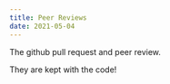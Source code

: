 ```yaml
---
title: Peer Reviews
date: 2021-05-04
---
```


The github pull request and peer review.

They are kept with the code!